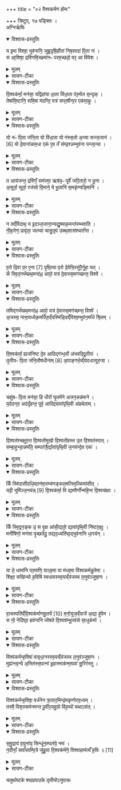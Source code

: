 +++
title = "०२ वैश्वकर्मण होमः"

+++
त्रिष्टुप्, १७ पङ्क्तिः ।  
अग्निर्ऋषिः


<details open><summary>विश्वास-प्रस्तुतिः</summary>

य इ॒मा विश्वा॒ भुव॑नानि॒ जुह्व॒दृषि॒र्होता॑ निष॒सादा॑ पि॒ता नः॑ ।  
स आ॒शिषा॒ द्रवि॑णमि॒च्छमा॑नᳶ परम॒च्छदो॒ वर॒ आ वि॑वेश ।  
</details>

<details><summary>मूलम्</summary>

य इ॒मा विश्वा॒ भुव॑नानि॒ जुह्व॒दृषि॒र्होता॑ निष॒सादा॑ पि॒ता नः॑ ।  
स आ॒शिषा॒ द्रवि॑णमि॒च्छमा॑नᳶ परम॒च्छदो॒ वर॒ आ वि॑वेश ।  
</details>

<details><summary>सायण-टीका</summary>

(अथ चतुर्थकाण्डे षष्ठप्रपाठके द्वितीयोऽनुवाकः)।  
अथ द्वितीयानुवाके सूक्ताम्यां होमा उच्यन्ते।  

प्रथमानुवाके परिवेचनादिकमुक्तम्।  
कल्पः —  “षोडशगृहीतेन स्रुचं पूरयित्वा वैश्वकर्मणानि जुहोति य इमा विश्वा भुवनानि जुह्वच्चक्षुषः पिता मनसा हि धीर इति नानासूक्ताभ्यां द्वे आ हुती यं कामयेत चिरं पाप्मनो निर्मुच्यतेत्येकैकं तस्येत्युक्तम्” इति।  
२१६२ तत्र प्रथमसूक्ते प्रथमामृचमाह—य इमा विश्वेति।  
यो विश्वकर्मा परमेश्वर इमा विश्वा भुवनानि जुह्वत्प्रलयकाले पृथिव्यादी निमान्सर्वाल्ँ लोकान्स्वात्मन्याहुतिप्रक्षेपवत्संहरन्नृषिरतीन्द्रियद्रष्टा सर्वज्ञो होता संसारहोमकर्ता नोऽस्माकं पिता जनको निषसाद स्मयं स्थितवान्, प्रलयकाले प्राप्ते सति सर्वाल्ँ लोकान्संहृत्यास्माकमपि संहर्ता पुनः स्रष्टा च सन्सर्वज्ञोऽयं परमेश्वरः स्वयमेक एवाऽऽसीत्।  
अत एव सर्वा अप्युपनिषद एवमाडुः—“आत्मा वा इदमेक एवाग्र आसीन्नान्यत्किंचन मिषत्सदेव सोम्षेदमग्र आसीत्।  
एकमेवाद्वितीयम्” इत्याद्याः।  
स तादृशः परमेश्वर आशिषा बहु स्यां प्रजायेयेत्येवरूपया पुनःसिसृक्षया द्रविणमिच्छमानो धनोपलक्षितं जगद्भोगमपेक्षमाणः परमच्छदः परमं स्वकीयमेवाद्वितीयं परमार्थरूपमावृण्न्ववरे स्वेन सृष्टे शरीरमध्यवर्तिनि पुण्डरीकस्थान आविवेश जीवरूपेण प्रविष्टः ।  
एचच्च सर्वमुपनिषद्याम्नातम्— “सोऽकामत।  
बहु स्यां प्रजायेयेति।  
स तपोऽतप्यत।  
स तपस्तप्त्वा।  
इदँ सर्वमसृजत्।  
यदिदं किंच।  
तत्सृष्ट्वा।  
तदवानुप्राविशत्” इति।  
एवमन्याअप्युपनिषद उदाहार्याः ।  
</details>

<details open><summary>विश्वास-प्रस्तुतिः</summary>

वि॒श्वक॑र्मा॒ मन॑सा॒ यद्विहा॑या धा॒ता वि॑धा॒ता प॑र॒मोत स॒न्दृक् ।  
तेषा॑मि॒ष्टानि॒ समि॒षा म॑दन्ति॒ यत्र॑ सप्त॒र्षीन्प॒र एक॑मा॒हुः ।  
</details>

<details><summary>मूलम्</summary>

वि॒श्वक॑र्मा॒ मन॑सा॒ यद्विहा॑या धा॒ता वि॑धा॒ता प॑र॒मोत स॒न्दृक् ।  
तेषा॑मि॒ष्टानि॒ समि॒षा म॑दन्ति॒ यत्र॑ सप्त॒र्षीन्प॒र एक॑मा॒हुः ।  
</details>

<details><summary>सायण-टीका</summary>

अथ द्वितीयामृचमाह— विश्वकर्मा मनसेति।  
विश्वविषयाणि कर्माणि सृष्टिस्थितिसंहाररूपाणि यस्यासौ विश्वाकर्ता।  
तस्य च तेषु कर्मसु सत्यत्वादय एव साधनं सत्यसंकल्पत्वात्।  
यद्यस्मादयं मनसा संकल्पमात्रेण विश्वकर्मा तस्माद्धाता विधाता विहाया इति चोच्यते।  
धातोत्पादकः विधाता पोषकः।  
विषेशेण जहाति परित्यजतीति विहायाः।  
संहर्तेत्यर्थः।  
उतापि चात एव परमा परमः सर्वेभ्य उत्कृष्टः सम्य क्पश्यतीति संदृक्सर्वज्ञ इत्यर्थः।  
यत्र यस्मिन्परे परस्मिन्नीश्वरे सप्तर्षीनेकमाहुःय एते मरीच्यात्रीप्रमुखाः सप्तर्षयो विविधा दृश्यन्ते ते सर्वे सृष्टेः प्राक्परस्मिन्नेकी भूता इति वेदान्तपरागा आहुः।  
स च परमेश्वरस्तेषां सप्तर्षिप्रभृतीनामिष्टान्य पेक्षितानि स्थानानीषा स्वेच्छामात्रेण संपादयतीति।  
तेन च ते महर्षयो हृष्यन्ति।  
</details>

<details open><summary>विश्वास-प्रस्तुतिः</summary>

यो नᳶ॑ पि॒ता ज॑नि॒ता यो वि॑धा॒ता यो न॑स्स॒तो अ॒भ्या सज्ज॒जान॑ ।  
[6]
यो दे॒वाना॑न्नाम॒धा एक॑ ए॒व तँ स॑म्प्र॒श्ञम्भुव॑ना यन्त्य॒न्या ।  
</details>

<details><summary>मूलम्</summary>

यो नᳶ॑ पि॒ता ज॑नि॒ता यो वि॑धा॒ता यो न॑स्स॒तो अ॒भ्या सज्ज॒जान॑ ।  
[6]
यो दे॒वाना॑न्नाम॒धा एक॑ ए॒व तँ स॑म्प्र॒श्ञम्भुव॑ना यन्त्य॒न्या ।  
</details>

<details><summary>सायण-टीका</summary>

अथ तृतीयामृजमाह—  २१६३ यो नः पितेति।  
यो विश्वकर्मा नोऽस्माकं पिता पालयिता न केवलं पालक उत्पादकोऽपि।  
किमनेनास्माकमुत्पादक इति संकोजेन यो विधाता सर्वस्य जगत उत्पादको यो विश्वकर्मा नोऽस्माकमुत्पन्नानां सद्वर्तमानमिदं भोग्यजातं सतो जजान तदेव सोम्येतिश्रुत्युक्तात्स्वस्वरूपादुत्पादयामास।  
यश्च विश्वकर्मा देवानां नामधाः स्वयमेव सर्वदेवरूपेणाऽऽविर्भूयेन्द्रमित्रादिदवेतानामानि धारयति।  
अत एवान्यत्राऽऽभ्नातम्—“इन्द्रं मित्रं वरुणमग्निमाहुरथो दिव्यः स सुपर्णो गरुत्मान्।  
एकं सद्विप्रा बहुधा वदन्त्यग्निं यमं मातरिश्वानमाहुः” इति।  
अत एव बहुनां देवानां नामानि धारयन्नपि वस्तुतः स्वयमेक एव, तं विश्वकर्माणं परमेश्वरमन्या भुवना तस्मादन्यानि सृष्टानि सर्वाणि भुवनानि संप्रश्न यथा भवति तथा यन्ति प्रलयकाल एकत्वं प्राप्नुवन्ति।  
एकीभावयुक्ते प्रलये क र्हश्वरः कानि भुवनानीत्येवं प्रश्नः संप्रधारणं प्रवर्तते।  
विभागाभावेन श्रुत्यनभिज्ञैर्ज्ञातुमशक्यत्वात्।  
</details>

<details open><summary>विश्वास-प्रस्तुतिः</summary>

त आय॑जन्त॒ द्रवि॑णँ॒ सम॑स्मा॒ ऋष॑य॒ᳶ पूर्वे॑ जरि॒तारो॒ न भू॒ना ।  
अ॒सूर्ता॒ सूर्ता॒ रज॑सो वि॒माने॒ ये भू॒तानि॑ स॒मकृ॑ण्वन्नि॒मानि॑ ।  
</details>

<details><summary>मूलम्</summary>

त आय॑जन्त॒ द्रवि॑णँ॒ सम॑स्मा॒ ऋष॑य॒ᳶ पूर्वे॑ जरि॒तारो॒ न भू॒ना ।  
अ॒सूर्ता॒ सूर्ता॒ रज॑सो वि॒माने॒ ये भू॒तानि॑ स॒मकृ॑ण्वन्नि॒मानि॑ ।  
</details>

<details><summary>सायण-टीका</summary>

अथ चतुर्थीमृचमाह— त आऽयजन्तेति।  
पूर्वोदाहृतेन विश्वकर्मणा प्रथममुपादिता य स्रष्टार इमानि भूतानि सर्वानेतान्प्राणिनः समकृण्वन्सम्यगुत्पादितवन्तः, ते पूर्वे स्रष्टारोऽस्मै सृष्टाय जगते द्रविणं धनरूपं भोग्यजातं समायजन्त सम्यक्संपादितवन्तः।    कीदृशास्ते ऋषयोऽतीन्द्रियद्रष्टारः।  
सर्वज्ञा इत्यर्थः।  
भूना जरितारो न भूम्ना स्वकीयेन महत्त्वेन कदाचिदपि जीर्णा न भवन्ति।  
कीदृशानि भूतानि असूर्ताऽसुभिः प्राणैरीरितानि प्राणयुक्तानीत्यर्थः।  
तथा रजसो विमाने सूर्ता रञ्जनात्मकस्य विशेषेण प्रमितौ स्वस्वकर्मभिः सुष्टु प्रेरितानि।  
</details>

<details open><summary>विश्वास-प्रस्तुतिः</summary>

न तव्ँवि॑दाथ॒ य इ॒दञ्ज॒जाना॒न्यद्यु॒ष्माक॒मन्त॑रम्भवाति ।  
नी॒हा॒रेण॒ प्रावृ॑ता॒ जल्प्या॑ चासु॒तृप॑ उक्थ॒शास॑श्चरन्ति ।  
</details>

<details><summary>मूलम्</summary>

न तव्ँवि॑दाथ॒ य इ॒दञ्ज॒जाना॒न्यद्यु॒ष्माक॒मन्त॑रम्भवाति ।  
नी॒हा॒रेण॒ प्रावृ॑ता॒ जल्प्या॑ चासु॒तृप॑ उक्थ॒शास॑श्चरन्ति ।  
</details>

<details><summary>सायण-टीका</summary>

अथ पञ्चमी मृचमाह— 		न तं विदाथेति।  
यो विश्वकर्मेदं जजानोत्पादितवांस्तं विश्वकर्मणं न विदाथ तेन सृष्टा हे जीवा यूयं न जानीथ।  
देवदत्तोऽहं यज्ञदत्तोऽहमित्येवं सर्वेऽपि  वयमात्मानं विश्वकर्माणं जानीम इति यद्युच्येत तदसत्।  
न ह्यहंप्रत्ययगम्यं जीवरूपं विश्वकर्मणः परमेश्वरस्य, किंतु युष्माकमहन्प्रत्ययगम्यादतिरिक्तं सर्ववेदान्तवेद्यमीश्वरतत्त्वं भवति विद्यते।  
तथाऽपि जीवरूपवत्कुतो न जानीम इति चेत्।  
नीहारेण प्रावृत्ता भवन्तो नीहारसदृशेनाज्ञनेनाऽऽवृतत्वाच्च जानन्ति।      २१६४ यथा नीहारो नात्यन्तमसन्।  
दृष्टेरावरकत्वात्।  
नाप्यत्यन्तं सन्।  
काष्ठपाषाणा दिरूपान्तरेण संबद्धुमयोग्यत्वात्।  
एवमज्ञानमपि नात्यन्तमसदीश्वरतत्त्वावरकत्वात्।  
नापि सब्दाधमात्रनिवर्त्यत्वात्।  
ईदृशेनानिर्वचनीयेनाज्ञानेन भक्न्तः सर्वे जीवाः प्रावृत्ताः।  
न केवलं तत्त्वं [ न जानन्त ] किंतु जल्प्या च देवोऽहं मनुष्योऽहं ममेदं क्षेत्रमित्याद्यनृतजल्पनपराश्च।  
किंचासुतृपः, असुषु तृप्यन्तीत्यसुतृपः, केनाति प्रकारेण प्राणन्पोषयित्वा तावतैव तृप्यन्ति भवन्तो न तु परमेश्वरतत्त्वं विचारवितुं प्रवर्तन्ते।  
न केवलमिह लोके भोगमात्रतृप्तिः किंतू क्थशासः परलोकेऽपि भोगं संपादयितुं नानाविधेषु यज्ञेषूक्थानि शस्त्राणि शंसन्तीत्युक्थशासः तादृशा भूत्वा भवन्तश्चरन्ति, ऐहिकामुष्मिकभोगे सर्वदा प्रवर्तन्ते।  
तस्मादज्ञानमिथ्याज्ञानपराधीनानां भवतां नास्ति तत्त्वज्ञानमित्यर्थः।  
</details>

<details open><summary>विश्वास-प्रस्तुतिः</summary>

प॒रो दि॒वा प॒र ए॒ना [7]  पृ॒थि॒व्या प॒रो दे॒वेभि॒रसु॑रै॒र्गुहा॒ यत् ।  
कँ स्वि॒द्गर्भ॑म्प्रथ॒मन्द॑ध्र॒ आपो॒ यत्र॑ दे॒वास्स॒मग॑च्छन्त॒ विश्वे॑ ।  
</details>

<details><summary>मूलम्</summary>

प॒रो दि॒वा प॒र ए॒ना [7]  पृ॒थि॒व्या प॒रो दे॒वेभि॒रसु॑रै॒र्गुहा॒ यत् ।  
कँ स्वि॒द्गर्भ॑म्प्रथ॒मन्द॑ध्र॒ आपो॒ यत्र॑ दे॒वास्स॒मग॑च्छन्त॒ विश्वे॑ ।  
</details>

<details><summary>सायण-टीका</summary>

अथ षष्ठीमृचमाह– परो दिवेति।  
यदीश्वरतत्त्वं गुहा हृदयपुण्डरीके गूढं दिवा परो द्युलोकादपि दूरे तिष्ठति, एना पृथिव्या परोऽस्याः पृथिव्या अपि दूरे तिष्ठति देवेभिरसुरैः परो देवेभ्योऽसुरेभ्यश्च दूरे तिष्ठति।  
सकारान्तः परःशब्दो दूरवाची।  
दूरत्वं नाम विलक्षणत्वम्।  
सर्वजगद्विलक्षणत्वाद्गुरुशास्त्रमुखैर्ज्ञायत इत्यर्थः।  
किंच यत्र यस्मिन्गर्मे विश्वे सर्वेऽपि देवाः समगच्छन्त संगताः संभूय वर्तन्ते, तं कंस्विद्गर्भ मापः प्रथमं दघ्रे।  
अद्भिः पूर्वं धृते गर्भे देवमनुष्यादयः सर्वे प्राणिनो वर्तन्त इत्येवं शास्त्राप्रसिद्धिः।  
सोऽपि गर्भः क इति न ज्ञायते।  
यदा स्थूलोऽप्ययं जगदाधारो न ज्ञातास्तदाऽत्यन्तसूक्ष्मतत्त्वं न ज्ञायत इति किमु वक्तव्यमित्यभिप्रायः।  
</details>

<details open><summary>विश्वास-प्रस्तुतिः</summary>

तमिद्गर्भ॑म्प्रथ॒मन्द॑ध्र॒ आपो॒ यत्र॑ दे॒वास्स॒मग॑च्छन्त॒ विश्वे॑ ।  
अ॒जस्य॒ नाभा॒वध्येक॒मर्पि॑त॒य्ँयस्मि॑न्नि॒दव्ँविश्व॒म्भुव॑न॒मधि॑ श्रि॒तम् ।  
</details>

<details><summary>मूलम्</summary>

तमिद्गर्भ॑म्प्रथ॒मन्द॑ध्र॒ आपो॒ यत्र॑ दे॒वास्स॒मग॑च्छन्त॒ विश्वे॑ ।  
अ॒जस्य॒ नाभा॒वध्येक॒मर्पि॑त॒य्ँयस्मि॑न्नि॒दव्ँविश्व॒म्भुव॑न॒मधि॑ श्रि॒तम् ।  
</details>

<details><summary>सायण-टीका</summary>

अथ सप्तमीमृचमाह— तमिद्गर्भं प्रथममिति।  
इदानीं गुरुशास्त्रानुशासनोपेतेषु पुरुषेषु विद्यमान स्तुतिरनयाऽमिधीयते यत्र यस्मिन्ब्रह्माण्डगर्भे विश्वे देवाः समगच्छन्त तमित्तमेव गर्भमापः प्रथमं दध्र धृतवत्यः।  
तद्धारणप्रकार एव स्पष्टी क्रियत– अजस्य जन्मरहितस्य परमेश्वरतत्त्वस्य नाभौ नाभिस्थानीये स्वरूपमध्य एकं किंचिद्बजिमध्यर्पितमधिकत्वेन स्थापितं यस्मिन्बीज इदं विश्वं सर्वमपि भुवनमधिश्रितमधिकत्वेन स्थापितं तब्दीजमर्पितम्।  
तथा च स्मर्यते—  २१६५
अप एव ससर्जाऽऽदौ तासु वीर्यमवासृजत्।  
तदण्डमभबद्धैर्म कोटिसूर्यसमप्रभम्॥  
इति ॥  
</details>

<details open><summary>विश्वास-प्रस्तुतिः</summary>

वि॒श्वक॑र्मा॒ ह्यज॑निष्ट दे॒व आदिद्ग॑न्ध॒र्वो अ॑भवद्द्वि॒तीयः॑ ।  
तृ॒तीयᳶ॑ पि॒ता ज॑नि॒तौष॑धीनाम् [8] अ॒पाङ्गर्भ॒व्व्ँय॑दधात्पुरु॒त्रा ।  
</details>

<details><summary>मूलम्</summary>

वि॒श्वक॑र्मा॒ ह्यज॑निष्ट दे॒व आदिद्ग॑न्ध॒र्वो अ॑भवद्द्वि॒तीयः॑ ।  
तृ॒तीयᳶ॑ पि॒ता ज॑नि॒तौष॑धीनाम् [8] अ॒पाङ्गर्भ॒व्व्ँय॑दधात्पुरु॒त्रा ।  
</details>

<details><summary>सायण-टीका</summary>

अथाष्टमीमृचमाह— विश्वकर्मेति।  
ब्रह्माण्डगतानामुत्पत्तिरुच्यते– अण्डमध्ये प्रथमं विश्वकर्मा देवतिर्यगादिविश्वभेदस्य कर्ता सत्यलोकनिवासि चतुर्मुखो देवोऽजनिष्टोत्पन्नः।  
आदिदनन्तरमेव तदपेक्षया द्वितीयो गन्धर्वोऽभवदुत्मन्नः।  
तत ऊर्ध्वमोषधीनां पिता पालको जनितो*त्पादकः सोमः पूर्वोक्तद्वयापेक्षया तृतीयोऽभवत्।  
तदेवमपां गर्भं ब्रह्माण्डं परमेश्वरः पुरुत्रा व्यदधाद्वहुधा व्यक्तं कृतवान्।  
इत्थमेकं सूक्तं समाप्तम्।  
</details>

<details open><summary>विश्वास-प्रस्तुतिः</summary>

चक्षु॑षᳶ पि॒ता मन॑सा॒ हि धीरो॑ घृ॒तमे॑ने अजन॒न्नन्न॑माने ।  
य॒देदन्ता॒ अद॑दृँहन्त॒ पूर्व॒ आदिद्द्यावा॑पृथि॒वी अ॑प्रथेताम् ।  
</details>

<details><summary>मूलम्</summary>

चक्षु॑षᳶ पि॒ता मन॑सा॒ हि धीरो॑ घृ॒तमे॑ने अजन॒न्नन्न॑माने ।  
य॒देदन्ता॒ अद॑दृँहन्त॒ पूर्व॒ आदिद्द्यावा॑पृथि॒वी अ॑प्रथेताम् ।  
</details>

<details><summary>सायण-टीका</summary>

अथ द्वितीयसूक्ते प्रथमामृचमाह— चक्षुष पितेति।  
चक्षुषश्चक्षुरादेः प्राणसमुदायस्य पितोत्पादको धीरो धैर्यवान्।  
मनसा स्वच्छया घृतं घृतवत्पाणिनामुपभोगसाधनभूते एने द्यावापृथिव्यौ परस्परानुकूल्येन नन्नमाने नमनोपेते अजनदुत्पादितवान्।  
यदेद्यदैव पूर्वे प्रथमा अन्ता अतनयुक्ताश्चेष्टावन्तश्चक्षुरादिप्राणा अददृंहन्त दृढा अभवन्।  
आदिदनन्तरमेव द्यावापृथिवी अपथेतां द्यावापृथिव्यौ विस्तृते अभूताम्।  
</details>

<details open><summary>विश्वास-प्रस्तुतिः</summary>

वि॒श्वत॑श्चक्षुरु॒त वि॒श्वतो॑मुखो वि॒श्वतो॑हस्त उ॒त वि॒श्वत॑स्पात् ।  
सम्बा॒हुभ्या॒न्नम॑ति॒ सम्पत॑त्रै॒र्द्यावा॑पृथि॒वी ज॒नय॑न्दे॒व एकः॑ ।  
</details>

<details><summary>मूलम्</summary>

वि॒श्वत॑श्चक्षुरु॒त वि॒श्वतो॑मुखो वि॒श्वतो॑हस्त उ॒त वि॒श्वत॑स्पात् ।  
सम्बा॒हुभ्या॒न्नम॑ति॒ सम्पत॑त्रै॒र्द्यावा॑पृथि॒वी ज॒नय॑न्दे॒व एकः॑ ।  
</details>

<details><summary>सायण-टीका</summary>

अथ द्वितीयामृचमाह— विश्वतश्चक्षुरिति।  
चतुरादिप्राणानां द्यावापृथिव्योश्चोत्पर्त्तेरूर्ध्वं विश्वरूपधरः परमेश्वर एवं भासतें।  
कथामिति तदुच्यत—विश्वतः सर्वतश्चक्षूंषि यस्यासौ  विश्वतश्चक्षुः।  
परमेश्वरस्य सर्वप्राण्यात्मकत्वाद्यस्य प्राणिनो ये चक्षुषी ते तदुपाधिकस्य परमेश्वरस्यैवेति सर्वत्रास्य चक्षूंषि संपद्यन्ते।  
एवं मुखहस्तपादेष्वदि योजनीयम्।  
स तादृश एको देवो द्यावापृथिवी जनयन्बाहुभ्यां बाहुस्थानी याभ्यां धर्माधर्माभ्यां निमित्तकारणाभ्यां संनमति जगत्सर्गं सम्यङ्नतं स्वाधीनं करोति।  
तथा पतनैः पतनशीलरैनित्यैः पञ्चभूतैरुपादानकारणः संनपति जगत्स्वाधीनं करोति।  
</details>

<details open><summary>विश्वास-प्रस्तुतिः</summary>

किँ स्वि॑दासीदधि॒ष्ठान॑मा॒रम्भ॑णङ्कत॒मत्स्वि॒त्किमा॑सीत् ।  
यदी॒ भूमि॑ञ्ज॒नय॑न्न् [9]  वि॒श्वक॑र्मा॒ वि द्यामौर्णो॑न्महि॒ना वि॒श्वच॑क्षाः ।  
</details>

<details><summary>मूलम्</summary>

किँ स्वि॑दासीदधि॒ष्ठान॑मा॒रम्भ॑णङ्कत॒मत्स्वि॒त्किमा॑सीत् ।  
यदी॒ भूमि॑ञ्ज॒नय॑न्न् [9]  वि॒श्वक॑र्मा॒ वि द्यामौर्णो॑न्महि॒ना वि॒श्वच॑क्षाः ।  
</details>

<details><summary>सायण-टीका</summary>

अथ तृतीयामृचमाह— *अत्र सर्वपुस्तकेषु ‘जनिता य उत्पादकः’ इति पाठो वर्तते।  
स न युक्तः  २१६६ कि ँ स्विदासीदिति।  
लोके हि चिकीर्षुः कुलालो गृहादिकं किंचित्स्थानमधिष्ठाय मृद्द्रव्येण चक्रादिरूपैरुपकरणसाधनैर्घटं निष्पादयति।  
ईश्वरस्य निरपेक्षत्वात्सर्वमत्राऽऽक्षिप्यते—द्यावापृथिव्योरुत्पादनवेलायामीश्वरस्याधिष्ठानं निवासस्थानं किंस्विदासीत्किं नामाभून्न किंचिदित्यर्थः।  
तथाऽऽरम्मणं कतमत्स्वि त्किमासीत्।  
आरभ्यतेऽनेनेत्यारम्भणमुपादानकारणं, तदपि कतमद्भवेत्।  
नहि द्यावापृथिव्यौ जनयितुं समर्थं किंचिदुपादानं संभवति।  
तथा दण्डचक्रादिव न्निमित्तमपि किमासीन्न किंचित्संभवतीत्यर्थः।  
विश्चचक्षाः सर्वद्रष्टा विश्वकर्मा यदि यस्मिन्काले भूमिं भूलोकं जनयन्वर्तते तस्मिन्काले हि महिना महिम्नैव साधनान्तरं विनैव विशेषेण द्यामौर्णोत्सृष्ट्वा द्यावापृथिव्यावाच्छादितवान्।  
अच्छिन्त्यशक्तिरयं परमेश्वरः
</details>

<details open><summary>विश्वास-प्रस्तुतिः</summary>

किँ स्वि॒द्वन॒ङ्क उ॒ स वृ॒क्ष आ॑सी॒द्यतो॒ द्यावा॑पृथि॒वी नि॑ष्टत॒क्षुः ।  
मनी॑षिणो॒ मन॑सा पृ॒च्छतेदु॒ तद्यद॒ध्यति॑ष्ठ॒द्भुव॑नानि धा॒रय॑न् ।  
</details>

<details><summary>मूलम्</summary>

किँ स्वि॒द्वन॒ङ्क उ॒ स वृ॒क्ष आ॑सी॒द्यतो॒ द्यावा॑पृथि॒वी नि॑ष्टत॒क्षुः ।  
मनी॑षिणो॒ मन॑सा पृ॒च्छतेदु॒ तद्यद॒ध्यति॑ष्ठ॒द्भुव॑नानि धा॒रय॑न् ।  
</details>

<details><summary>सायण-टीका</summary>

अथ चतुर्थीमृचमाह– कि ँ स्विद्वनमिति।  
लोके हि प्रौढं प्रासादं निर्मिमाणः कस्मिंश्चित्प्रौढे वने कंचिन्महान्तं वृक्षं छित्त्वा तक्षणादिना काष्ठैः प्रासादमुञ्चैस्तरं संपादयति।  
इह तु परमेश्वरो जगत्सृष्टिं यतो यस्माद्वनाद्यं वृक्षमादाय द्यावापृथिवी निष्टतक्षुस्तक्षणेन द्यावापृथिव्यौ निष्पादितवांस्तद्वनं किंस्वित्किंनाम स्यान्न किंचित्तादृशं संभवति।  
तथा क उ स वृक्षस्तादृशः च प्रौढवृक्षोऽपि कः स्यान्न कश्चित्संभवति।  
हे मनीषिणो विद्वांसो मनसा स्वकीयेन विचिन्त्य पृच्छतेदिदं सर्वं पृच्छतैव।  
किंचेश्वरो भुवनानि धारयन्यदध्यतिष्ठद्यत्स्थानमधिष्ठितबांस्तदपि सर्वथा पृच्छत।  
एतस्य प्रश्नस्य सर्वस्याप्युत्तरं ब्राह्मणग्रन्थे सूक्तप्रपाठके ब्रह्म वनं ब्रह्म स वृक्ष आसीदित्येतस्यामृच्याम्नातम्।  
स्वरूपव्यतिरिक्तवस्त्वादीनिरपेक्षत्वमेवास्योत्तरस्याभिप्रायः।  
अतोऽत्रापि किंस्विद्वनमित्याद्याक्षेपपरत्वेनवै योजितम्।  
पृच्छतेदित्य स्याप्ययमभिप्रायः—भवद्भिः पृष्टेऽपि निरपेक्षत्वमेवाभिज्ञा वदिष्यन्तीति।  
</details>

<details open><summary>विश्वास-प्रस्तुतिः</summary>

या ते॒ धामा॑नि पर॒माणि॒ याऽव॒मा या म॑ध्य॒मा वि॑श्वकर्मन्नु॒तेमा ।  
शिक्षा॒ सखि॑भ्यो ह॒विषि॑ स्वधावस्स्व॒यय्ँय॑जस्व त॒नुव॑ञ्जुषा॒णः ।  
</details>

<details><summary>मूलम्</summary>

या ते॒ धामा॑नि पर॒माणि॒ याऽव॒मा या म॑ध्य॒मा वि॑श्वकर्मन्नु॒तेमा ।  
शिक्षा॒ सखि॑भ्यो ह॒विषि॑ स्वधावस्स्व॒यय्ँय॑जस्व त॒नुव॑ञ्जुषा॒णः ।  
</details>

<details><summary>सायण-टीका</summary>

अथ पञ्चमीमृचमाह— या ते धामानीति।  
हे विश्वकर्मंस्ते त्वदीयानि परमाणि यानि धामान्युत्कृष्टानि सन्ति, यानि मध्यमान्यवमानि च धामानि स्यानानि सन्ति, तानीमानि सर्वाणि स्थानानि सखिभ्यः सखिवत्प्रियेभ्यो हविषि हविष्प्रदानानिमित्तं शिक्षोप  २१६७ दिश।  
हे स्वधावः स्वधोपलक्षितहविर्लक्षणान्नवन्विश्वकर्मस्तनुवं जुषाणो यजमानशरीरंसेवमानः स्वयं यजस्व त्वदनुग्रहन्तरेण को वाऽन्यो यष्टुं शक्त इत्यर्थः।  
</details>

<details open><summary>विश्वास-प्रस्तुतिः</summary>

वा॒चस्पति॑व्ँवि॒श्वक॑र्माणमू॒तये॑ [10]  म॒नो॒युज॒व्ँवाजे॑ अ॒द्या हु॑वेम ।  
स नो॒ नेदि॑ष्ठा॒ हव॑नानि जोषते वि॒श्वश॑म्भू॒रव॑से सा॒धुक॑र्मा ।  
</details>

<details><summary>मूलम्</summary>

वा॒चस्पति॑व्ँवि॒श्वक॑र्माणमू॒तये॑ [10]  म॒नो॒युज॒व्ँवाजे॑ अ॒द्या हु॑वेम ।  
स नो॒ नेदि॑ष्ठा॒ हव॑नानि जोषते वि॒श्वश॑म्भू॒रव॑से सा॒धुक॑र्मा ।  
</details>

<details><summary>सायण-टीका</summary>

अथ षष्ठीमृचमाह— वाचस्पतिमिति।  
विश्वकर्माणं परमेशश्वरमद्यास्मिन्दिने वाजेऽन्ने निमित्त भुते सति ऊतये भक्षणाय हुवेऽऽह्वयाम।  
कीदृशं विश्वकर्माणम्, वाचस्पतिं मन्त्ररूपाया वाचः पालकं कर्मण्यस्मन्प्रनसो योजयितारम्।  
स विश्वकर्मा नोऽस्मदीयानि नोदिष्ठान्यत्यन्तसमीपवर्तीनि हवनानि हवींष्याह्वानानि वा जोषते सेवते।  
किमर्थम्, अवसेऽस्मानवितुं रक्षितुम्।  
कीदृशः सः, विश्वशंभूः सर्वस्मिञ्जगति सुखस्य भावयिता साधुकर्माऽस्मदनुकूलव्यापारवान्।  
</details>

<details open><summary>विश्वास-प्रस्तुतिः</summary>

विश्व॑कर्मन्ह॒विषा॑ वावृधा॒नस्स्व॒यय्ँय॑जस्व त॒नुव॑ञ्जुषा॒णः ।  
मुह्य॑न्त्व॒न्ये अ॒भित॑स्स॒पत्ना॑ इ॒हास्माक॑म्म॒घवा॑ सू॒रिर॑स्तु ।  
</details>

<details><summary>मूलम्</summary>

विश्व॑कर्मन्ह॒विषा॑ वावृधा॒नस्स्व॒यय्ँय॑जस्व त॒नुव॑ञ्जुषा॒णः ।  
मुह्य॑न्त्व॒न्ये अ॒भित॑स्स॒पत्ना॑ इ॒हास्माक॑म्म॒घवा॑ सू॒रिर॑स्तु ।  
</details>

<details><summary>सायण-टीका</summary>

अथ सप्तमीमृचमाह– विश्वकर्मन्निति।  
हे विश्वकर्मन्नस्मदीयेने हविषा वावृधानोऽतिशयेन वर्धमानस्तनुवं जुषाणः शरीरं स्वीकुर्वाणः स्वयं यजस्व, अस्मत्तोऽन्ये सपत्ना इह कर्मणि गुह्यन्तु भ्रान्ता भवन्तु।  
अस्माकं तु मधवाऽन्नयुक्तः सूरिर्विद्वान्पुत्रोऽस्तु।  
</details>

<details open><summary>विश्वास-प्रस्तुतिः</summary>

विश्व॑कर्मन्ह॒विषा॒ वर्ध॑नेन त्रा॒तार॒मिन्द्र॑मकृणोरव॒ध्यम् ।  
तस्मै॒ विश॒स्सम॑नमन्त पू॒र्वीर॒यमु॒ग्रो वि॑ह॒व्यो॑ यथाऽस॑त् ।  
</details>

<details><summary>मूलम्</summary>

विश्व॑कर्मन्ह॒विषा॒ वर्ध॑नेन त्रा॒तार॒मिन्द्र॑मकृणोरव॒ध्यम् ।  
तस्मै॒ विश॒स्सम॑नमन्त पू॒र्वीर॒यमु॒ग्रो वि॑ह॒व्यो॑ यथाऽस॑त् ।  
</details>

<details><summary>सायण-टीका</summary>

अथाष्टमीमृचमाह– विश्वकर्मन्हविषेति।  
हे विश्वकर्मन्नस्मदीयेन हविषा त्वं वर्धनेन युक्त इमं यजमानं त्रातारमन्येषां रक्षकमिन्द्रं परमैश्वर्योपेतंमवध्यं केनापि हिंसितुमशक्यमकृणोः कुरु।  
तस्मै यजमानाय पूर्वीर्विशो वृद्ध्या वितत्यमानाः प्रजाः समनमन्स सम्यङ्नता एतदधीना भवन्तु।  
अयं यजमान उग्रस्तीव्रशक्तिः सन्केनाप्यपरिभूतो विहव्यो विविधयागयोग्यो यथाऽसद्याथा भवति तथा कुरु।  
।  
</details>

<details open><summary>विश्वास-प्रस्तुतिः</summary>

स॒मु॒द्राय॑ व॒युना॑य॒ सिन्धू॑ना॒म्पत॑ये॒ नमः॑ ।  
न॒दीनाँ॒ सर्वा॑साम्पि॒त्रे जु॑हु॒ता वि॒श्वक॑र्मणे॒ विश्वाहाम॑र्त्यँ ह॒विः ॥ [11]
</details>

<details><summary>मूलम्</summary>

स॒मु॒द्राय॑ व॒युना॑य॒ सिन्धू॑ना॒म्पत॑ये॒ नमः॑ ।  
न॒दीनाँ॒ सर्वा॑साम्पि॒त्रे जु॑हु॒ता वि॒श्वक॑र्मणे॒ विश्वाहाम॑र्त्यँ ह॒विः ॥ [11]
</details>

<details><summary>सायण-टीका</summary>

कल्पः —  “यद्येनमुदकेऽभिविन्देदुदकाञ्जलिमादाय समुद्राय वयुनायेत्यप्सु जुहुयादिति अयज्ञसंयुक्तः कलाः” इति।  
पाठस्तु— समुद्रायेति।  
यो विश्वकर्मा समुद्ररूपेणातीर्णस्तस्मै समुद्राय नमोऽस्तु।  
कीदृशाय, वयुनाय कान्ताय सिन्धूनां पतये स्यस्दमानानां भर्त्रे।  
समुद्राकारेण भर्ता विश्वकर्माकारेण सर्वासां नदीनां पितोत्पादकः।  
तादृशाय विश्वकर्मणे हे  ऋत्विग्यजमाना विश्वाऽहा सर्वाण्यहानि निरन्तरामित्यर्थः।  
अमर्त्यमविनश्वरं हवि  
२१६८ र्जुहुत।  
अग्निस्तिग्मनेति मन्त्रद्वयेन ‘य इमा विश्वा’  इति सूक्तद्वयेन च साध्यं होमं विधातुं प्रस्तौति– “इन्द्रो वृत्रमहन्तं वृत्रो हतः षोडशाभिभोगेरसिनात्स एतामग्नयेऽनीकवत आहुतिमपश्यत्तामजुहोत्तस्याग्निरनीकवान्त्स्येन भागधेयेन प्रतिः षोडशधा वृत्रस्य भोगानप्यदहद्वैश्वकर्मणेन पाप्ममो निरमुच्यत” (सं. का. ५ प्र. ४ अ. ५) इति।  
इन्द्रो यदा वृत्रं वज्रेण प्रहृतवांस्तदा वज्रमहृतः स वृत्र आसुरमायया सहसा षोडश सर्पाकाराणि शरीराणि स्वी चकार।  
स्वीकृत्य च भोगशब्दाभिधेयैस्तैः सर्पाकारशरीरैस्तमिन्द्रं हस्तपाद्यवयवेषु बहुधाऽसिनाव्दभक्ष, तदानी मिन्द्रः प्रतीकार विचार्यानीकेन सन्येन युक्तायाग्नय एतामग्निस्तिग्मेनेति मन्त्रद्वयेन साध्यामाहुतिं दृष्ट्वा हुतवान्।  
ततः सोऽग्निरनीकवांस्तृप्तो वृत्रस्य षोडश सर्वाकाराणि शरीराण्यदहत्।  
तत ऊर्ध्वामिन्द्रो य इमा विश्वेति सूक्तद्वयसाध्येन वैश्वकर्मणहोमेन वृत्रवधजन्यात्पाप्मनो निर्मुक्तः।  
इदानीं तदुभयं विधत्ते–  


“यदग्नयेऽनीकवत आहुतिं जुहोत्यग्निरेवास्यानीकवान्त्स्वेन भागधेयेन प्रतिः पाप्यानमपि दहति वैश्वकर्मणेन पाप्मनो निर्मुच्यते” [सं. का. ५ प्र. ४ अ. ५] इति।  
रोगादिरूपदृष्टबाधहेतोः पापस्यानीकवत आहुत्या दाहः।  
षारलौकिकान्नरकहेतोः पापाद्वैश्वकर्मणहोमेन निर्मोकः।  
तत्रेदं चिन्त्यतेकिमयं वैश्वकर्मणहोमः प्रतिमन्त्रं पृथक्कार्यः, किंवा सूक्तद्वयं सहोच्चार्य सकृदनुष्ठेयः, आहोस्विदेकैकं सूक्तमुच्चार्यानुष्टेय इति।  
तत्राऽऽद्यं पक्षद्वयं शाखान्तरगतत्वेनाङ्गी करोति—  
“यं कामयेत चिरं प्राप्मनो निर्मुच्येतेत्येकैकं तस्य जुहुयाच्चिरमेव पाप्मनो निर्मुच्यते यं कामयेत ताजक्पाप्मनो निर्मुच्येतेति सर्वाणि तस्यानुद्रुत्य जहुयात्ताजगेव पाप्मनो निर्मुच्यतेऽथो खलु नानैव सूक्ताभ्यां जुहोति नानैव सूक्तयोर्वीर्यं दधात्यथो प्रतिष्ठित्यै” [सं. का. ५ प्र. ४ अ. ५] इति।  
२१६९ एकैकमन्त्रहोमेन शनैः शनैः पापनिर्मोको भवति।  
सर्वसूक्तहोमेन तु तदानीमेव पापनिर्मोकः।  
पृथक्सूक्तद्वयेऽपि सामर्थ्यं पृथक्संपादितं भवति।  
अपि च सूक्तद्वित्वं यजमानस्य त्रतिष्ठायै संपद्यते।  
तस्मादयमेव पक्षः श्रेयानित्यर्थः।  
अत्र विनियोगसंग्रहः—  
य इमा चक्षुषो द्वाभ्यां सूक्ताभ्यामाहुतिद्वयम्।  
समुद्रेति जले होमो मन्त्राः सप्तदशेरिताः॥  
इति श्रीमत्सायणाचार्यविरचिते माधवीये वेदार्थप्रकाशे कृष्णयजुर्वेदीयतैत्तिरीयसंहिताभाष्ये चतुर्थकाण्डे षष्ठप्रपाठके द्वितीयोऽनुवाकः ॥  
२॥  
</details>

चतुर्थाष्टके षष्ठप्रपाठके तृतीयोऽनुवाकः
